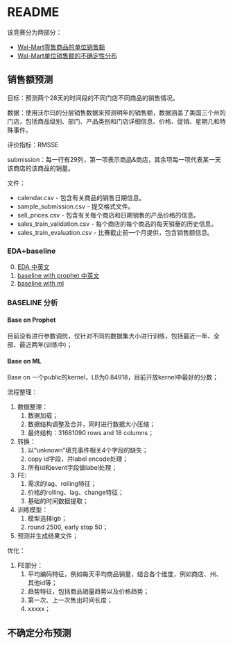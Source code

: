 # README

该竞赛分为两部分：
- [Wal-Mart零售商品的单位销售额](https://www.kaggle.com/c/m5-forecasting-accuracy)
- [Wal-Mart单位销售额的不确定性分布](https://www.kaggle.com/c/m5-forecasting-uncertainty)

## 销售额预测

目标：预测两个28天的时间段的不同门店不同商品的销售情况。

数据：使用沃尔玛的分层销售数据来预测明年的销售额，数据涵盖了美国三个州的门店，包括商品级别、部门、产品类别和门店详细信息、价格、促销、星期几和特殊事件。

评价指标：RMSSE

submission：每一行有29列，第一项表示商品&商店，其余项每一项代表某一天该商店的该商品的销量。

文件：
- calendar.csv - 包含有关商品的销售日期信息。
- sample_submission.csv - 提交格式文件。
- sell_prices.csv - 包含有关每个商店和日期销售的产品价格的信息。 
- sales_train_validation.csv - 每个商店的每个商品的每天销量的历史信息。
- sales_train_evaluation.csv - 比赛截止前一个月提供，包含销售额信息。

### EDA+baseline

0. [EDA 中英文](https://www.kaggle.com/holoong9291/eda-for-m5-en)
1. [baseline with prophet 中英文](https://www.kaggle.com/holoong9291/simple-baseline-with-prophet-en)
2. [baseline with ml](https://www.kaggle.com/holoong9291/baseline-with-ml)

### BASELINE 分析

#### Base on Prophet

目前没有进行参数调优，仅针对不同的数据集大小进行训练，包括最近一年、全部、最近两年(训练中)；

#### Base on ML

Base on 一个public的kernel，LB为0.84918，目前开放kernel中最好的分数；

流程整理：
1. 数据整理：
    1. 数据加载；
    2. 数据结构调整及合并，同时进行数据大小压缩；
    3. 最终结构：31681090 rows and 18 columns；
2. 转换：
    1. 以“unknown”填充事件相关4个字段的缺失；
    2. copy id字段，并label encode处理；
    3. 所有id和event字段做label处理；
3. FE:
    1. 需求的lag、rolling特征；
    2. 价格的rolling、lag、change特征；
    3. 基础的时间数据提取；
4. 训练模型：
    1. 模型选择lgb；
    2. round 2500, early stop 50；
5. 预测并生成结果文件；

优化：
1. FE部分：
    1. 平均编码特征，例如每天平均商品销量，结合各个维度，例如商店、州、其他id等；
    2. 趋势特征，包括商品销量趋势以及价格趋势；
    3. 第一次、上一次售出时间长度；
    4. xxxxx；

## 不确定分布预测
